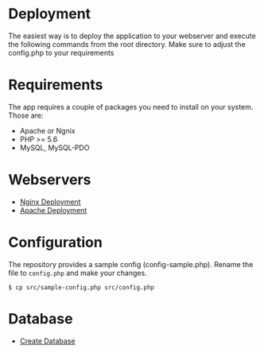 # Deployment

The easiest way is to deploy the application to your webserver and execute the following commands from the root directory. 
Make sure to adjust the config.php to your requirements

# Requirements
The app requires a couple of packages you need to install on your system. Those are:
- Apache or Ngnix
- PHP >= 5.6
- MySQL, MySQL-PDO

# Webservers
- [Nginx Deployment](Deployment-Nginx.md)
- [Apache Deployment](Deployment-Apache.md)

# Configuration
The repository provides a sample config (config-sample.php). 
Rename the file to `config.php` and make your changes.

````
$ cp src/sample-config.php src/config.php
````

# Database
- [Create Database](Deployment-Database.md)